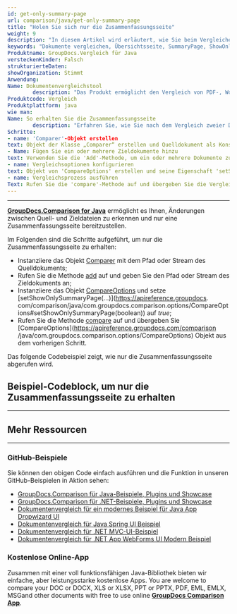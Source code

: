 ```yaml
---
id: get-only-summary-page
url: comparison/java/get-only-summary-page
title: "Holen Sie sich nur die Zusammenfassungsseite"
weight: 9
description: "In diesem Artikel wird erläutert, wie Sie beim Vergleichen von Dokumenten mit GroupDocs.Comparison für Java nur die Zusammenfassungsseite erhalten."
keywords: "Dokumente vergleichen, Übersichtsseite, SummaryPage, ShowOnlySummaryPage"
Produktname: GroupDocs.Vergleich für Java
versteckenKinder: Falsch
strukturierteDaten:
showOrganization: Stimmt
Anwendung:
Name: Dokumentenvergleichstool
        description: "Das Produkt ermöglicht den Vergleich von PDF-, Word-, Excel-, PowerPoint-, AutoCad-, Bild-, Code- und vielen weiteren Dateiformaten. Die Vergleichs-API unterstützt auch das Akzeptieren oder Ablehnen von Änderungen, das Extrahieren von Dokumentinformationen und das Erstellen von Vergleichsberichten"
Produktcode: Vergleich
Produktplattform: java
wie man:
Name: So erhalten Sie die Zusammenfassungsseite
        description: "Erfahren Sie, wie Sie nach dem Vergleich zweier Dokumente eine Zusammenfassungsseite erhalten"
Schritte:
- name: 'Comparer'-Objekt erstellen
text: Objekt der Klasse „Comparer“ erstellen und Quelldokument als Konstruktorargument übergeben
- Name: Fügen Sie ein oder mehrere Zieldokumente hinzu
text: Verwenden Sie die 'Add'-Methode, um ein oder mehrere Dokumente zum Vergleichen hinzuzufügen
- name: Vergleichsoptionen konfigurieren
text: Objekt von 'CompareOptions' erstellen und seine Eigenschaft 'setShowOnlySummaryPage(true)' einrichten
- name: Vergleichsprozess ausführen
Text: Rufen Sie die 'compare'-Methode auf und übergeben Sie die Vergleichsoptionen als zweites Argument, um den Vergleichsprozess auszuführen
---
```


***

**[GroupDocs.Comparison for Java](https://products.groupdocs.com/comparison/java)** ermöglicht es Ihnen, Änderungen zwischen Quell- und Zieldateien zu erkennen und nur eine Zusammenfassungsseite bereitzustellen.

Im Folgenden sind die Schritte aufgeführt, um nur die Zusammenfassungsseite zu erhalten:

* Instanziiere das Objekt [Comparer](https://apireference.groupdocs.com/comparison/java/com.groupdocs.comparison/Comparer) mit dem Pfad oder Stream des Quelldokuments;
* Rufen Sie die Methode [add](https://apireference.groupdocs.com/comparison/java/com.groupdocs.comparison/Comparer#add(java.lang.String)) auf und geben Sie den Pfad oder Stream des Zieldokuments an;
* Instanziiere das Objekt [CompareOptions](https://apireference.groupdocs.com/comparison/java/com.groupdocs.comparison.options/CompareOptions) und setze [setShowOnlySummaryPage(...)](https://apireference.groupdocs. com/comparison/java/com.groupdocs.comparison.options/CompareOptions#setShowOnlySummaryPage(boolean)) auf *true*;
* Rufen Sie die Methode [compare](https://apireference.groupdocs.com/comparison/java/com.groupdocs.comparison/Comparer#compare()) auf und übergeben Sie [CompareOptions](https://apireference.groupdocs.com/comparison /java/com.groupdocs.comparison.options/CompareOptions) Objekt aus dem vorherigen Schritt.

Das folgende Codebeispiel zeigt, wie nur die Zusammenfassungsseite abgerufen wird.

## Beispiel-Codeblock, um nur die Zusammenfassungsseite zu erhalten

---

<script src="https://gist.github.com/groupdocs-comparison-gists/bfc0826204c5a3bafab7ab9ace333dab.js"></script>

## Mehr Ressourcen

---
### GitHub-Beispiele
Sie können den obigen Code einfach ausführen und die Funktion in unseren GitHub-Beispielen in Aktion sehen:

* [GroupDocs.Comparison für Java-Beispiele, Plugins und Showcase](https://github.com/groupdocs-comparison/GroupDocs.Comparison-for-Java)
* [GroupDocs.Comparison für .NET-Beispiele, Plugins und Showcase](https://github.com/groupdocs-comparison/GroupDocs.Comparison-for-.NET)
* [Dokumentenvergleich für ein modernes Beispiel für Java App Dropwizard UI](https://github.com/groupdocs-comparison/GroupDocs.Comparison-for-Java-Dropwizard)
* [Dokumentenvergleich für Java Spring UI Beispiel](https://github.com/groupdocs-comparison/GroupDocs.Comparison-for-Java-Spring)
* [Dokumentenvergleich für .NET MVC-UI-Beispiel](https://github.com/groupdocs-comparison/GroupDocs.Comparison-for-.NET-MVC)
* [Dokumentenvergleich für .NET App WebForms UI Modern Beispiel](https://github.com/groupdocs-comparison/GroupDocs.Comparison-for-.NET-WebForms)
    


### Kostenlose Online-App
Zusammen mit einer voll funktionsfähigen Java-Bibliothek bieten wir einfache, aber leistungsstarke kostenlose Apps.
You are welcome to compare your DOC or DOCX, XLS or XLSX, PPT or PPTX, PDF, EML, EMLX, MSGand other documents with free to use online **[GroupDocs Comparison App](https://products.groupdocs.app/comparison)**.
